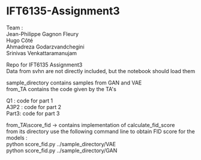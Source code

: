 # IFT6135-Assignment3         
Team :         
Jean-Philippe Gagnon Fleury        
Hugo Côté        
Ahmadreza Godarzvandchegini      
Srinivas Venkattaramanujam      

Repo for IFT6135 Assignment3       
Data from svhn are not directly included, but the notebook should load them

sample_directory contains samples from GAN and VAE      
from_TA contains  the code given by the TA's         

Q1   : code for part 1     
A3P2 : code for part 2         
Part3: code for part 3          

from_TA\score_fid -> contains implementation of calculate_fid_score            
from its directory use the following command line to obtain FID score for the models :            
python score_fid.py ../sample_directory/VAE         
python score_fid.py ../sample_directory/GAN        

